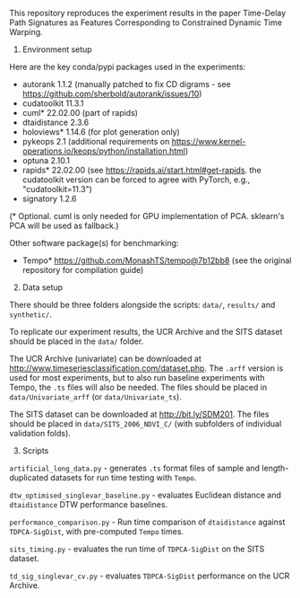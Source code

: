 This repository reproduces the experiment results in the paper Time-Delay Path Signatures as Features Corresponding to Constrained Dynamic
Time Warping.

1. Environment setup

Here are the key conda/pypi packages used in the experiments:

* autorank                  1.1.2     (manually patched to fix CD digrams - see https://github.com/sherbold/autorank/issues/10)
* cudatoolkit               11.3.1
* cuml*                      22.02.00      (part of rapids)
* dtaidistance              2.3.6
* holoviews*                 1.14.6        (for plot generation only)
* pykeops                   2.1       (additional requirements on https://www.kernel-operations.io/keops/python/installation.html)
* optuna                    2.10.1
* rapids*                    22.02.00      (see https://rapids.ai/start.html#get-rapids. the cudatoolkit version can be forced to agree with PyTorch, e.g., "cudatoolkit=11.3")
* signatory                 1.2.6

(\* Optional. cuml is only needed for GPU implementation of PCA. sklearn's PCA will be used as fallback.)

Other software package(s) for benchmarking:

* Tempo*     https://github.com/MonashTS/tempo@7b12bb8       (see the original repository for compilation guide)

2. Data setup

There should be three folders alongside the scripts: `data/`, `results/` and `synthetic/`.

To replicate our experiment results, the UCR Archive and the SITS dataset should be placed in the `data/` folder.

The UCR Archive (univariate) can be downloaded at http://www.timeseriesclassification.com/dataset.php. The `.arff` version is used for most experiments, but to also run baseline experiments with Tempo, the `.ts` files will also be needed. The files should be placed in `data/Univariate_arff` (or `data/Univariate_ts`).

The SITS dataset can be downloaded at http://bit.ly/SDM201. The files should be placed in `data/SITS_2006_NDVI_C/` (with subfolders of individual validation folds).

3. Scripts

`artificial_long_data.py` - generates `.ts` format files of sample and length-duplicated datasets for run time testing with `Tempo`.

`dtw_optimised_singlevar_baseline.py` - evaluates Euclidean distance and `dtaidistance` DTW performance baselines.

`performance_comparison.py` - Run time comparison of `dtaidistance` against `TDPCA-SigDist`, with pre-computed `Tempo` times.

`sits_timing.py` - evaluates the run time of `TDPCA-SigDist` on the SITS dataset.

`td_sig_singlevar_cv.py` - evaluates `TDPCA-SigDist` performance on the UCR Archive.

